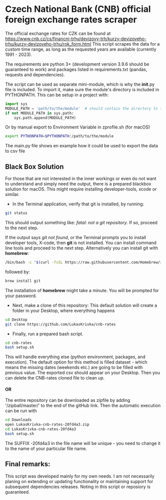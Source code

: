 # Czech National Bank (CNB) official foreign exchange rates scraper

The official exchange rates for CZK can be found at https://www.cnb.cz/cs/financni-trhy/devizovy-trh/kurzy-devizoveho-trhu/kurzy-devizoveho-trhu/rok_form.html
This script scrapes the data for a custom time range, as long as the requested years are available (currently 1991 - 2023).

The requirements are python 3+ (development version 3.9.6 should be guaranteed to work) and packages listed in requirements.txt 
(pandas, requests and dependencies).

The script can be used as separate mini-module, which is why the __init__.py file is included. To import it, 
make sure the module's directory is included in PYTHONPATH. This can be setup in a project with:
```python
import sys
MODULE_PATH = 'path/to/the/module'  # should contain the directory to the file where the .py files are located
if not MODULE_PATH in sys.path:
    sys.path.append(MODULE_PATH)
```
Or by manual export to Environment Variable in zprofile.sh (for macOS)
```bash
export PYTHONPATH=$PYTHONPATH:/path/to/the/module
```

The main.py file shows en example how it could be used to export the data to csv file

## Black Box Solution
For those that are not interested in the inner workings or even do not want to understand and simply need the output,
there is a prepared blackbox solution for macOS. This might require installing developer-tools, xcode or similar.

* In the Terminal application, verify that git is installed, by running:
```bash
git status
```
This should output something like: _fatal: not a git repository_. If so, proceed to the next step.

If the output says _git not found_, or the Terminal prompts you to install developer tools, X-code, then **git** is not installed.
You can install command line tools and proceed to the next step.
Alternatively you can install git with **homebrew**:
```bash
/bin/bash -c "$(curl -fsSL https://raw.githubusercontent.com/Homebrew/install/HEAD/install.sh)"
```
followed by:
```bash
brew install git
```
The installation of **homebrew** might take a minute. You will be prompted for your password.

* Next, make a clone of this repository:
This default solution will create a folder in your Desktop, where everything happens
```bash
cd Desktop
git clone https://github.com/LukasKrivka/cnb-rates
```

* Finally, run a prepared bash script.
```bash
cd cnb-rates
bash setup.sh
```
This will handle everything else (python environment, packages, and execution).
The default option for this method is filled dataset - which means the missing dates (weekends etc.) 
are going to be filled with previous value.
The exported csv should appear on your Desktop. Then you can delete the CNB-rates cloned file to clean up.

#### OR
The entire repository can be downloaded as zipfile by adding '/zipball/master/' to the end of the gitHub link.
Then the automatic execution can be run with
```bash
cd Downloads
open LukasKrivka-cnb-rates-20fd4a3.zip
cd LukasKrivka-cnb-rates-20fd4a3
bash setup.sh
```
The SUFFIX -20fd4a3 in the file name will be unique - you need to change it to the name of your particular file name.

## Final remarks:
This script was developed mainly for my own needs. I am not necessarily planing on extending or updating functionality
or maintaining support for subsequent dependencies releases. Noting in this script or reposiory is guaranteed.
